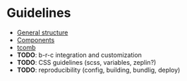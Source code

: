 # Guidelines

- [General structure](./guidelines/1.general_structure.md)
- [Components](./guidelines/2.components.md)
- [tcomb](./guidelines/3.tcomb.md)
- **TODO**: b-r-c integration and customization
- **TODO**: CSS guidelines (scss, variables, zeplin?)
- **TODO**: reproducibility (config, building, bundlig, deploy)
